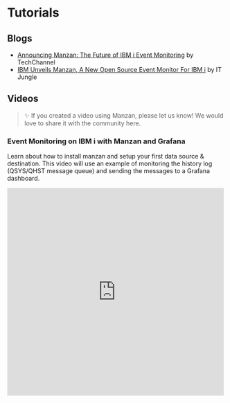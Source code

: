 # Tutorials

## Blogs

- [Announcing Manzan: The Future of IBM i Event Monitoring](https://techchannel.com/open-source/announcing-manzan-the-future-of-ibm-i-event-monitoring/) by TechChannel
- [IBM Unveils Manzan, A New Open Source Event Monitor For IBM i](https://www.itjungle.com/2025/05/05/ibm-unveils-manzan-a-new-open-source-event-monitor-for-ibm-i/) by IT Jungle

## Videos

> ✨ If you created a video using Manzan, please let us know! We would love to share it with the community here.

### Event Monitoring on IBM i with Manzan and Grafana

Learn about how to install manzan and setup your first data source & destination. This video will use an example of monitoring the history log (QSYS/QHST message queue) and sending the messages to a Grafana dashboard.

<iframe width="500" height="480" 
    src="https://www.youtube.com/embed/3XXjvkchCWc" 
    frameborder="0" 
    allow="accelerometer; autoplay; clipboard-write; encrypted-media; gyroscope; picture-in-picture" 
    allowfullscreen>
</iframe>
